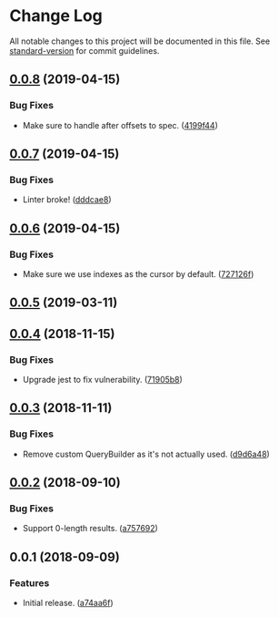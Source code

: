 # Change Log

All notable changes to this project will be documented in this file. See [standard-version](https://github.com/conventional-changelog/standard-version) for commit guidelines.

<a name="0.0.8"></a>
## [0.0.8](https://github.com/sammarks/objection-graphql-relay/compare/v0.0.7...v0.0.8) (2019-04-15)


### Bug Fixes

* Make sure to handle after offsets to spec. ([4199f44](https://github.com/sammarks/objection-graphql-relay/commit/4199f44))



<a name="0.0.7"></a>
## [0.0.7](https://github.com/sammarks/objection-graphql-relay/compare/v0.0.6...v0.0.7) (2019-04-15)


### Bug Fixes

* Linter broke! ([dddcae8](https://github.com/sammarks/objection-graphql-relay/commit/dddcae8))



<a name="0.0.6"></a>
## [0.0.6](https://github.com/sammarks/objection-graphql-relay/compare/v0.0.5...v0.0.6) (2019-04-15)


### Bug Fixes

* Make sure we use indexes as the cursor by default. ([727126f](https://github.com/sammarks/objection-graphql-relay/commit/727126f))



<a name="0.0.5"></a>
## [0.0.5](https://github.com/sammarks/objection-graphql-relay/compare/v0.0.4...v0.0.5) (2019-03-11)



<a name="0.0.4"></a>
## [0.0.4](https://github.com/sammarks/objection-graphql-relay/compare/v0.0.3...v0.0.4) (2018-11-15)


### Bug Fixes

* Upgrade jest to fix vulnerability. ([71905b8](https://github.com/sammarks/objection-graphql-relay/commit/71905b8))



<a name="0.0.3"></a>
## [0.0.3](https://github.com/sammarks/objection-graphql-relay/compare/v0.0.2...v0.0.3) (2018-11-11)


### Bug Fixes

* Remove custom QueryBuilder as it's not actually used. ([d9d6a48](https://github.com/sammarks/objection-graphql-relay/commit/d9d6a48))



<a name="0.0.2"></a>
## [0.0.2](https://github.com/sammarks/objection-graphql-relay/compare/v0.0.1...v0.0.2) (2018-09-10)


### Bug Fixes

* Support 0-length results. ([a757692](https://github.com/sammarks/objection-graphql-relay/commit/a757692))



<a name="0.0.1"></a>
## 0.0.1 (2018-09-09)


### Features

* Initial release. ([a74aa6f](https://github.com/sammarks/objection-graphql-relay/commit/a74aa6f))
